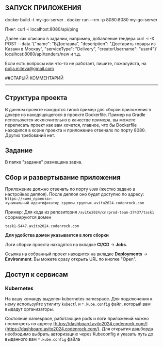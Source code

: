 ## ЗАПУСК ПРИЛОЖЕНИЯ
docker build -t my-go-server .
docker run --rm -p 8080:8080 my-go-server

Пинг: сurl -i localhost:8080/api/ping

Далее как описано в задании, например, добавление тендера
curl -i -X POST --data '{"name": "БДоставка", "description": "Доставить товары из Казани в Москву", "serviceType": "Delivery", "creatorUsername": "user4"}' localhost:8080/api/tenders/new
и т.д.

Если есть вопросы или что-то не работает, пишите, пожалуйста, на polja.miteva@gmail.com

##СТАРЫЙ КОММЕНТАРИЙ



-------------------------------------------------------
## Структура проекта
В данном проекте находится типой пример для сборки приложения в докере из находящящегося в проекте Dockerfile. Пример на Gradle используется исключительно в качестве примера, вы можете переписать проект как вам хочется, главное, что бы Dockerfile находился в корне проекта и приложение отвечало по порту 8080. Других требований нет.

## Задание
В папке "задание" размещена задча.

## Сбор и развертывание приложения
Приложение должно отвечать по порту `8080` (жестко задано в настройках деплоя). После деплоя оно будет доступно по адресу: `https://<имя_проекта>-<уникальный_идентификатор_группы_группы>.avito2024.codenrock.com`

Пример: Для кода из репозитория `/avito2024/cnrprod-team-27437/task1` сформируются домен

```
task1-5447.avito2024.codenrock.com
```

**Для удобства домен указывается в логе сборки**

Логи сборки проекта находятся на вкладке **CI/CD** -> **Jobs**.

Ссылка на собранный проект находится на вкладке **Deployments** -> **Environment**. Вы можете сразу открыть URL по кнопке "Open".

## Доступ к сервисам

### Kubernetes
На вашу команду выделен kubernetes namespace. Для подключения к нему используйте утилиту `kubectl` и `*.kube.config` файл, который вам выдадут организаторы.

Состояние namespace, работающие pods и логи приложений можно посмотреть по адресу [https://dashboard.avito2024.codenrock.com/](https://dashboard.avito2024.codenrock.com/). Для открытия дашборда необходимо выбрать авторизацию через Kubeconfig и указать путь до выданного вам `*.kube.config` файла

